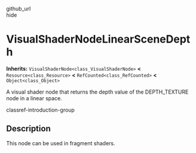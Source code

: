 github\_url  
hide

# VisualShaderNodeLinearSceneDepth

**Inherits:** `VisualShaderNode<class_VisualShaderNode>` **&lt;**
`Resource<class_Resource>` **&lt;** `RefCounted<class_RefCounted>`
**&lt;** `Object<class_Object>`

A visual shader node that returns the depth value of the DEPTH\_TEXTURE
node in a linear space.

classref-introduction-group

## Description

This node can be used in fragment shaders.
